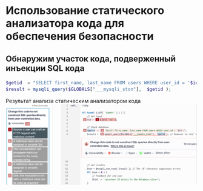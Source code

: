 # Использование статического анализатора кода для обеспечения безопасности

## Обнаружим участок кода, подверженный инъекции SQL кода
```php
$getid  = "SELECT first_name, last_name FROM users WHERE user_id = '$id';";
$result = mysqli_query($GLOBALS["___mysqli_ston"],  $getid );
```
Результат анализа статическим анализатором кода
![image](https://github.com/halissha/rbpzos4_static/blob/main/img.png)
